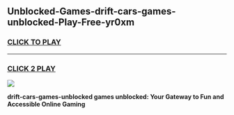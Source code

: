 
## Unblocked-Games-drift-cars-games-unblocked-Play-Free-yr0xm
<h3>
<a href="https://premium76.site?title=drift-cars-games-unblocked&ref=21A">CLICK TO PLAY</a></h3>
<hr>

<h3>
<a href="https://premium76.site?title=drift-cars-games-unblocked&ref=21A">CLICK 2 PLAY</a>
  
</h3>

<a href="https://premium76.site?title=drift-cars-games-unblocked&ref=21A"><img src="https://clearcache.store/games.png"></a>


**drift-cars-games-unblocked games unblocked: Your Gateway to Fun and Accessible Online Gaming**
